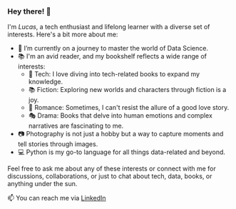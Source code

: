 ### Hey there! 👋

I'm *Lucas*, a tech enthusiast and lifelong learner with a diverse set of interests. Here's a bit more about me:

- 🌱 I’m currently on a journey to master the world of Data Science.
- 📚 I'm an avid reader, and my bookshelf reflects a wide range of interests:
  - 📖 Tech: I love diving into tech-related books to expand my knowledge.
  - 📚 Fiction: Exploring new worlds and characters through fiction is a joy.
  - 💑 Romance: Sometimes, I can't resist the allure of a good love story.
  - 🎭 Drama: Books that delve into human emotions and complex narratives are fascinating to me.
- 📷 Photography is not just a hobby but a way to capture moments and tell stories through images.
- 💻 Python is my go-to language for all things data-related and beyond.

Feel free to ask me about any of these interests or connect with me for discussions, collaborations, or just to chat about tech, data, books, or anything under the sun.

📫 You can reach me via [LinkedIn](https://www.linkedin.com/in/lucas-benevides-/) 

